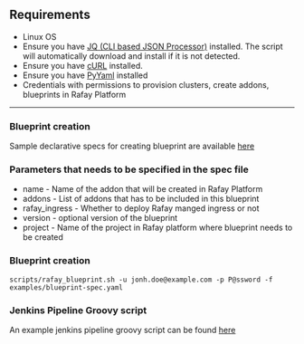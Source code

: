 ## Requirements
- Linux OS
- Ensure you have [JQ (CLI based JSON Processor)](https://stedolan.github.io/jq/) installed. The script will automatically download and install if it is not detected.
- Ensure you have [cURL](https://curl.haxx.se/) installed.
- Ensure you have [PyYaml](https://pypi.org/project/PyYAML/) installed
- Credentials with permissions to provision clusters, create addons, blueprints in Rafay Platform
---
### Blueprint creation

Sample declarative specs for creating blueprint are available [here](../blueprint/examples)

### Parameters that needs to be specified in the spec file

- name - Name of the addon that will be created in Rafay Platform
- addons - List of addons that has to be included in this blueprint
- rafay_ingress - Whether to deploy Rafay manged ingress or not
- version - optional version of the blueprint
- project - Name of the project in Rafay platform where blueprint needs to be created

### Blueprint creation

```scripts/rafay_blueprint.sh -u jonh.doe@example.com -p P@ssword -f examples/blueprint-spec.yaml```

### Jenkins Pipeline Groovy script

An example jenkins pipeline groovy script can be found [here](../blueprint/Jenkins)